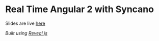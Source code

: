 # Real Time Angular 2 with Syncano

Slides are live [here](http://devintyler.github.io/real-time-angular2/#/)

_Built using [Reveal.js](https://github.com/hakimel/reveal.js/)_